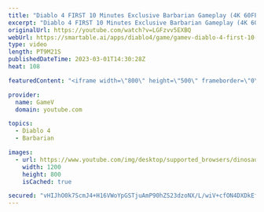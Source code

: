 ```yaml
---
title: "Diablo 4 FIRST 10 Minutes Exclusive Barbarian Gameplay (4K 60FPS HDR)"
excerpt: "Diablo 4 FIRST 10 Minutes Exclusive Barbarian Gameplay (4K 60FPS HDR) Diablo IV is an upcoming dungeon crawler action ..."
originalUrl: https://youtube.com/watch?v=LGFzvv5EXBQ
webUrl: https://smartable.ai/apps/diablo4/game/gamev-diablo-4-first-10-minutes-exclusive-barbarian-gameplay-4k-60fps-hdr/
type: video
length: PT9M21S
publishedDateTime: 2023-03-01T14:30:28Z
heat: 108

featuredContent: "<iframe width=\"800\" height=\"500\" frameborder=\"0\" src=\"https://www.youtube.com/embed/LGFzvv5EXBQ\" allow=\"accelerometer; autoplay; encrypted-media; gyroscope; picture-in-picture\" allowfullscreen></iframe>"

provider:
  name: GameV
  domain: youtube.com

topics:
  - Diablo 4
  - Barbarian

images:
  - url: https://www.youtube.com/img/desktop/supported_browsers/dinosaur.png
    width: 1200
    height: 800
    isCached: true

secured: "vHIJhO0k7ScmJ4+H16VWoYpGSTjuAmP90hZS23dzoNX/L/wiV+cfON4DXDkEf611ooZ1kztRGE4rRdMz2jdvmfHFKUSzpCooDdT4u7rHgXsuxpraQw2oEtK/52B4hbyPhg1eVK4L7dpe/2LuDzy/7fsP8xajsqHnPKf03ptIIhC/mmsDgtDo2JpDS8FMRzV/1TSgS8HDVZKp+xID9UHVQUOEcOR1FoNnbaCxXcB/BhBkzjOSqxh0m2Y1rsZswd8cznVki7L1lx3TyEMVHgizaXRl+t3hTNEAx3cQTtSuE+NluA5BbQsY9+hxaIAQefHCc5Lu3s51BZSKr7oz2BBUXramjwnt/QlYbiK7MGHjPC6ebDys+f9kiTCgTSFpxpgVG6EEmluv1DhEeJ05L06uz7rbtrqk469BtAdLXskNUxY=;4spnWXahYEGepjcpERQmpQ=="
---
```


